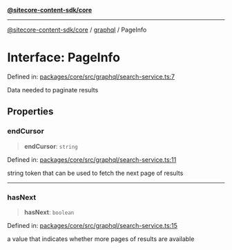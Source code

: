 [**@sitecore-content-sdk/core**](../../README.md)

***

[@sitecore-content-sdk/core](../../README.md) / [graphql](../README.md) / PageInfo

# Interface: PageInfo

Defined in: [packages/core/src/graphql/search-service.ts:7](https://github.com/Sitecore/xmc-jss-dev/blob/ecfb4b66ff16c45f596cda74396c27d7d39de5a5/packages/core/src/graphql/search-service.ts#L7)

Data needed to paginate results

## Properties

### endCursor

> **endCursor**: `string`

Defined in: [packages/core/src/graphql/search-service.ts:11](https://github.com/Sitecore/xmc-jss-dev/blob/ecfb4b66ff16c45f596cda74396c27d7d39de5a5/packages/core/src/graphql/search-service.ts#L11)

string token that can be used to fetch the next page of results

***

### hasNext

> **hasNext**: `boolean`

Defined in: [packages/core/src/graphql/search-service.ts:15](https://github.com/Sitecore/xmc-jss-dev/blob/ecfb4b66ff16c45f596cda74396c27d7d39de5a5/packages/core/src/graphql/search-service.ts#L15)

a value that indicates whether more pages of results are available
